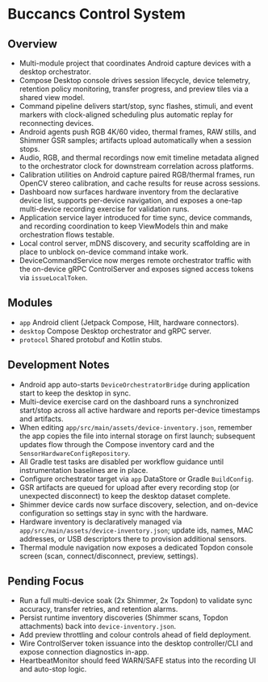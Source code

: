 # Buccancs Control System

## Overview

- Multi-module project that coordinates Android capture devices with a desktop orchestrator.
- Compose Desktop console drives session lifecycle, device telemetry, retention policy monitoring, transfer progress,
  and preview tiles via a shared view model.
- Command pipeline delivers start/stop, sync flashes, stimuli, and event markers with clock-aligned scheduling plus
  automatic replay for reconnecting devices.
- Android agents push RGB 4K/60 video, thermal frames, RAW stills, and Shimmer GSR samples; artifacts upload
  automatically when a session stops.
- Audio, RGB, and thermal recordings now emit timeline metadata aligned to the orchestrator clock for downstream
  correlation across platforms.
- Calibration utilities on Android capture paired RGB/thermal frames, run OpenCV stereo calibration, and cache results
  for reuse across sessions.
- Dashboard now surfaces hardware inventory from the declarative device list, supports per-device navigation, and
  exposes a one-tap multi-device recording exercise for validation runs.
- Application service layer introduced for time sync, device commands, and recording coordination to keep ViewModels
  thin and make orchestration flows testable.
- Local control server, mDNS discovery, and security scaffolding are in place to unblock on-device command intake work.
- DeviceCommandService now merges remote orchestrator traffic with the on-device gRPC ControlServer and exposes signed
  access tokens via `issueLocalToken`.

## Modules

- `app` Android client (Jetpack Compose, Hilt, hardware connectors).
- `desktop` Compose Desktop orchestrator and gRPC server.
- `protocol` Shared protobuf and Kotlin stubs.

## Development Notes

- Android app auto-starts `DeviceOrchestratorBridge` during application start to keep the desktop in sync.
- Multi-device exercise card on the dashboard runs a synchronized start/stop across all active hardware and reports
  per-device timestamps and artifacts.
- When editing `app/src/main/assets/device-inventory.json`, remember the app copies the file into internal storage on
  first launch; subsequent updates flow through the Compose inventory card and the `SensorHardwareConfigRepository`.
- All Gradle test tasks are disabled per workflow guidance until instrumentation baselines are in place.
- Configure orchestrator target via `app` DataStore or Gradle `BuildConfig`.
- GSR artifacts are queued for upload after every recording stop (or unexpected disconnect) to keep the desktop dataset
  complete.
- Shimmer device cards now surface discovery, selection, and on-device configuration so settings stay in sync with the
  hardware.
- Hardware inventory is declaratively managed via `app/src/main/assets/device-inventory.json`; update ids, names, MAC
  addresses, or USB descriptors there to provision additional sensors.
- Thermal module navigation now exposes a dedicated Topdon console screen (scan, connect/disconnect, preview, settings).

## Pending Focus

- Run a full multi-device soak (2x Shimmer, 2x Topdon) to validate sync accuracy, transfer retries, and retention
  alarms.
- Persist runtime inventory discoveries (Shimmer scans, Topdon attachments) back into `device-inventory.json`.
- Add preview throttling and colour controls ahead of field deployment.
- Wire ControlServer token issuance into the desktop controller/CLI and expose connection diagnostics in-app.
- HeartbeatMonitor should feed WARN/SAFE status into the recording UI and auto-stop logic.
